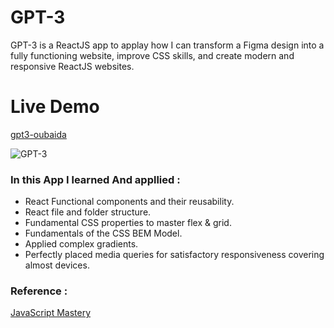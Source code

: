 # GPT-3

GPT-3 is a ReactJS app to applay how I can transform a Figma design into a fully functioning website, improve CSS skills, and create modern and responsive ReactJS websites.

# Live Demo
[gpt3-oubaida](https://gpt3-oubaida.netlify.app/)

![GPT-3](https://user-images.githubusercontent.com/79963515/220930148-b226bdc2-d47e-4a9e-bfba-498d1172b97b.png)


### In this App I learned And appllied :
- React Functional components and their reusability.
- React file and folder structure.
- Fundamental CSS properties to master flex & grid.
- Fundamentals of the CSS BEM Model.
- Applied complex gradients.
- Perfectly placed media queries for satisfactory responsiveness covering almost devices.


### Reference :
[JavaScript Mastery](https://www.youtube.com/watch?v=LMagNcngvcU&list=PL6QREj8te1P6CkO_4OIK1-nwG5OxCD5tR)
 
